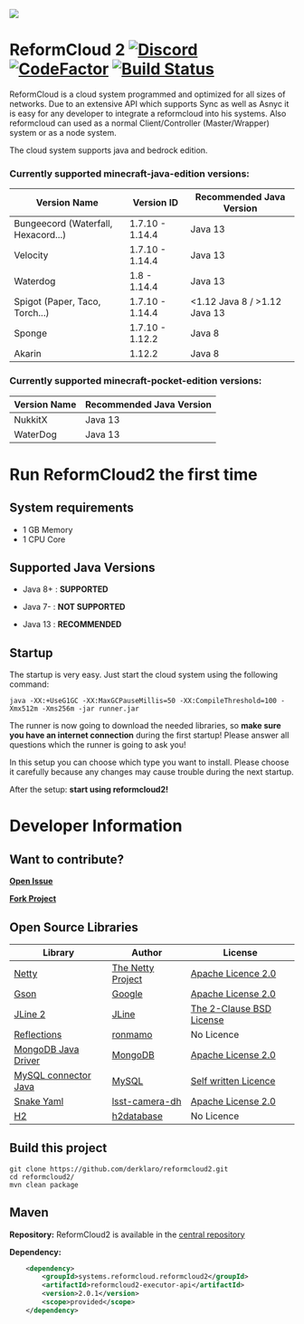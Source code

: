 ![](https://s17.directupload.net/images/190317/g4777bij.png)

# ReformCloud 2 [![Discord](https://img.shields.io/discord/499666347337449472.svg?color=7289DA&label=discord)](https://discord.gg/uskXdVZ) [![CodeFactor](https://www.codefactor.io/repository/github/derklaro/reformcloud2/badge?s=1093a7711bb179b3fb6e48ffbb3e4c1315e5aada)](https://www.codefactor.io/repository/github/derklaro/reformcloud2) [![Build Status](https://travis-ci.com/derklaro/reformcloud2.svg?token=DsMrJCyqH6BCtUu5ax94&branch=master)](https://travis-ci.com/derklaro/reformcloud2)
ReformCloud is a cloud system programmed and optimized for all sizes of networks. Due to an extensive API which supports Sync as well as Asnyc it is easy for any developer to integrate a reformcloud into his systems. Also reformcloud can used as a normal Client/Controller (Master/Wrapper) system or as a node system.

The cloud system supports java and bedrock edition.

### Currently supported minecraft-java-edition versions:
| Version Name                        | Version ID      | Recommended Java Version     |
|-------------------------------------|-----------------|------------------------------|
| Bungeecord (Waterfall, Hexacord...) | 1.7.10 - 1.14.4 | Java 13                      | 
| Velocity                            | 1.7.10 - 1.14.4 | Java 13                      |
| Waterdog                            | 1.8 - 1.14.4    | Java 13                      | 
| Spigot (Paper, Taco, Torch...)      | 1.7.10 - 1.14.4 | <1.12 Java 8 / >1.12 Java 13 |
| Sponge                              | 1.7.10 - 1.12.2 | Java 8                       |
| Akarin                              | 1.12.2          | Java 8                       |

### Currently supported minecraft-pocket-edition versions:
| Version Name  | Recommended Java Version |                
|---------------|--------------------------|
| NukkitX       | Java 13                  |
| WaterDog      | Java 13                  |

# Run ReformCloud2 the first time
## System requirements

 - 1 GB Memory
 - 1 CPU Core

## Supported Java Versions
 
 - Java 8+ : **SUPPORTED**
 - Java 7- : **NOT SUPPORTED**
 
 - Java 13 : **RECOMMENDED**
 
## Startup
The startup is very easy. Just start the cloud system using the following command:
```
java -XX:+UseG1GC -XX:MaxGCPauseMillis=50 -XX:CompileThreshold=100 -Xmx512m -Xms256m -jar runner.jar
```

The runner is now going to download the needed libraries, so **make sure you have an internet connection** 
during the first startup! Please answer all questions which the runner is going to ask you!

In this setup you can choose which type you want to install. Please choose it carefully because
any changes may cause trouble during the next startup.

After the setup: **start using reformcloud2!**

# Developer Information
## Want to contribute?
[**Open Issue**](https://github.com/derklaro/reformcloud2/issues/new)

[**Fork Project**](https://github.com/derklaro/reformcloud2/fork)

## Open Source Libraries
| Library                                                             | Author                                               | License                                                                                    |
|---------------------------------------------------------------------|------------------------------------------------------|--------------------------------------------------------------------------------------------|
| [Netty](https://github.com/netty/netty/)                            | [The Netty Project](https://github.com/netty)        | [Apache Licence 2.0](https://github.com/netty/netty/blob/4.1/LICENSE.txt)                  |
| [Gson](https://github.com/google/gson/)                             | [Google](https://github.com/google/)                 | [Apache License 2.0](https://github.com/google/gson/blob/master/LICENSE)                   |
| [JLine 2](https://github.com/jline/jline2/)                         | [JLine](https://github.com/jline/)                   | [The 2-Clause BSD License](https://github.com/jline/jline2/blob/master/LICENSE.txt)        |
| [Reflections](https://github.com/ronmamo/reflections/)              | [ronmamo](https://github.com/ronmamo/)               | No Licence                                                                                 |
| [MongoDB Java Driver](https://github.com/mongodb/mongo-java-driver) | [MongoDB](https://github.com/mongodb/)               | [Apache License 2.0](https://github.com/mongodb/mongo-java-driver/blob/master/LICENSE.txt) |
| [MySQL connector Java](https://github.com/mysql/mysql-connector-j)  | [MySQL](https://github.com/mysql/)                   | [Self written Licence](https://github.com/mysql/mysql-connector-j/blob/release/8.0/LICENSE)|
| [Snake Yaml](https://github.com/lsst-camera-dh/snakeyaml/)          | [lsst-camera-dh](https://github.com/lsst-camera-dh/) | [Apache License 2.0](https://github.com/lsst-camera-dh/snakeyaml/blob/master/LICENSE.txt)  |
| [H2](https://github.com/h2database/h2database/)                     | [h2database](https://github.com/h2database/)         | No Licence                                                                                 |
## Build this project
```
git clone https://github.com/derklaro/reformcloud2.git
cd reformcloud2/
mvn clean package
```

## Maven
**Repository:**
ReformCloud2 is available in the [central repository](https://search.maven.org/search?q=reformcloud)

**Dependency:**
```xml
    <dependency>
        <groupId>systems.reformcloud.reformcloud2</groupId>
        <artifactId>reformcloud2-executor-api</artifactId>
        <version>2.0.1</version>
        <scope>provided</scope>
    </dependency>
```